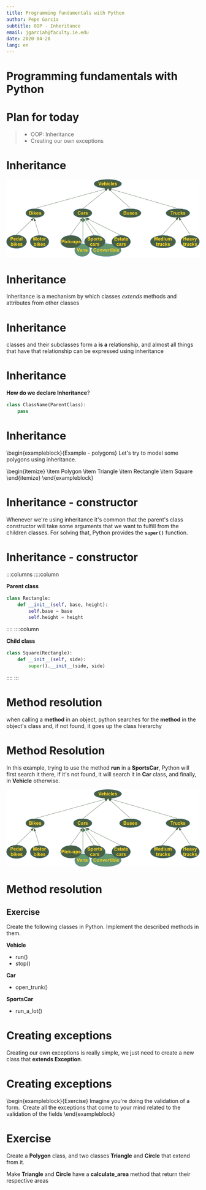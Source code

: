 ```yaml
---
title: Programming fundamentals with Python
author: Pepe García
subtitle: OOP - Inheritance
email: jgarciah@faculty.ie.edu
date: 2020-04-20
lang: en
---
```


# Programming fundamentals with Python


# Plan for today

>- OOP: Inheritance
>- Creating our own exceptions

# Inheritance

![](./img/vehicles.png)

# Inheritance

Inheritance is a mechanism by which classes *extends* methods and
attributes from other classes

# Inheritance

classes and their subclasses form a **is a** relationship, and almost
all things that have that relationship can be expressed using
inheritance

# Inheritance

**How do we declare Inheritance**?

```python
class ClassName(ParentClass):
    pass
```

# Inheritance

\begin{exampleblock}{Example - polygons}
Let's try to model some polygons using inheritance.

\begin{itemize}
    \item Polygon
    \item Triangle
    \item Rectangle
    \item Square
\end{itemize}
\end{exampleblock}

# Inheritance - constructor

Whenever we're using inheritance it's common that the parent's class constructor
will take some arguments that we want to fulfill from the children classes.  For
solving that, Python provides the **`super()`** function.

# Inheritance - constructor

:::columns
::::column

**Parent class**

```python
class Rectangle:
    def __init__(self, base, height):
        self.base = base
        self.height = height
```

::::
::::column

**Child class**

```python
class Square(Rectangle):
    def __init__(self, side):
        super().__init__(side, side)
```

::::
:::

# Method resolution

when calling a **method** in an object, python searches for the
**method** in the object's class and, if not found, it goes up the
class hierarchy

# Method Resolution

In this example, trying to use the method **run** in a **SportsCar**, Python
will first search it there, if it's not found, it will search it in **Car**
class, and finally, in **Vehicle** otherwise.

![](./img/vehicles.png)

# Method resolution

## Exercise

Create the following classes in Python.  Implement the described methods in them.

**Vehicle**

- run()
- stop()

**Car**

- open_trunk()

**SportsCar**

- run_a_lot()

# Creating exceptions

Creating our own exceptions is really simple, we just need to create a
new class that **extends Exception**.

# Creating exceptions

\begin{exampleblock}{Exercise}
Imagine you're doing the validation of a form.  Create all the exceptions that
come to your mind related to the validation of the fields
\end{exampleblock}

# Exercise

Create a **Polygon** class, and two classes **Triangle** and
**Circle** that extend from it.

Make **Triangle** and **Circle** have a **calculate_area** method that return
their respective areas
